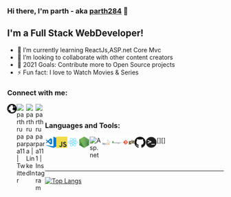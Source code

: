 ### Hi there, I'm parth - aka [parth284][website] 👋

## I'm a Full Stack WebDeveloper!

- 🌱 I’m currently learning ReactJs,ASP.net Core Mvc
- 👯 I’m looking to collaborate with other content creators
- 🥅 2021 Goals: Contribute more to Open Source projects
- ⚡ Fun fact: I love to Watch Movies & Series

### Connect with me:

[<img align="left" alt="parth284.github.io" width="22px" src="https://raw.githubusercontent.com/iconic/open-iconic/master/svg/globe.svg" />][website]
[<img align="left" alt="parthrupapara11 | Twitter" width="22px" src="https://cdn.jsdelivr.net/npm/simple-icons@v3/icons/twitter.svg" />][twitter]
[<img align="left" alt="parth rupapara | LinkedIn" width="22px" src="https://cdn.jsdelivr.net/npm/simple-icons@v3/icons/linkedin.svg" />][linkedin]
[<img align="left" alt="parthrupapara111 | Instagram" width="22px" src="https://cdn.jsdelivr.net/npm/simple-icons@v3/icons/instagram.svg" />][instagram]

<br />

### Languages and Tools:

[<img align="left" alt="Visual Studio Code" width="26px" src="https://raw.githubusercontent.com/github/explore/80688e429a7d4ef2fca1e82350fe8e3517d3494d/topics/visual-studio-code/visual-studio-code.png" />][visualstudiocode]
[<img align="left" alt="JavaScript" width="26px" src="https://raw.githubusercontent.com/github/explore/80688e429a7d4ef2fca1e82350fe8e3517d3494d/topics/javascript/javascript.png" />][javascript]
[<img align="left" alt="React" width="26px" src="https://raw.githubusercontent.com/github/explore/80688e429a7d4ef2fca1e82350fe8e3517d3494d/topics/react/react.png" />][reactjs]
[<img align="left" alt="Node.js" width="26px" src="https://raw.githubusercontent.com/github/explore/80688e429a7d4ef2fca1e82350fe8e3517d3494d/topics/nodejs/nodejs.png" />][nodejs]
[<img align="left" alt="Asp.net" width="26px" src="https://codeopinion.com/wp-content/uploads/2017/06/Bitmap-MEDIUM_ASP.NET-Core-MVC-Logo_2colors_Square_Boxed_RGB.png" />][asp.net]
[<img align="left" alt="MySQL" width="26px" src="https://raw.githubusercontent.com/github/explore/80688e429a7d4ef2fca1e82350fe8e3517d3494d/topics/mysql/mysql.png" />][mysql]
[<img align="left" alt="MongoDB" width="26px" src="https://raw.githubusercontent.com/github/explore/80688e429a7d4ef2fca1e82350fe8e3517d3494d/topics/mongodb/mongodb.png" />][mongodb]
[<img align="left" alt="Git" width="26px" src="https://raw.githubusercontent.com/github/explore/80688e429a7d4ef2fca1e82350fe8e3517d3494d/topics/git/git.png" />][git]
[<img align="left" alt="GitHub" width="26px" src="https://raw.githubusercontent.com/github/explore/78df643247d429f6cc873026c0622819ad797942/topics/github/github.png" />][github]
[<img align="left" alt="Terminal" width="26px" src="https://raw.githubusercontent.com/github/explore/80688e429a7d4ef2fca1e82350fe8e3517d3494d/topics/terminal/terminal.png" />][]

<br />
<br />

---

[![Top Langs](https://github-readme-stats.vercel.app/api/top-langs/?username=parth284)](https://github.com/anuraghazra/github-readme-stats)

[website]: https://parth284.github.io/
[twitter]: https://twitter.com/parthrupapara11
[instagram]: https://www.instagram.com/parthrupapara111/
[linkedin]: https://linkedin.com/in/parth-rupapara-1a122818b
[github]: https://github.com
[git]: https://git-scm.com/
[mongodb]: https://www.mongodb.com
[mysql]: https://www.mysql.com
[asp.net]: https://docs.microsoft.com/en-us/aspnet/core/mvc/overview
[nodejs]: https://nodejs.org
[reactjs]: https://reactjs.org/
[javascript]: https://www.javascript.com/
[visualstudiocode]: https://code.visualstudio.com/
